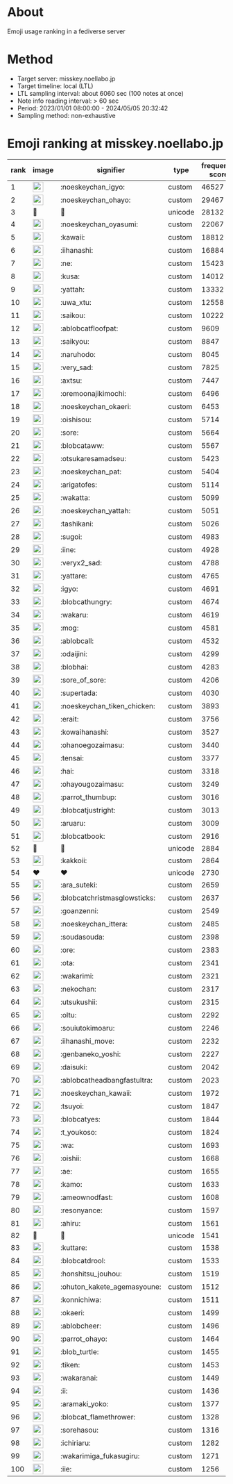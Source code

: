 # About
Emoji usage ranking in a fediverse server

# Method
- Target server: misskey.noellabo.jp
- Target timeline: local (LTL)
- LTL sampling interval: about 6060 sec (100 notes at once)
- Note info reading interval: > 60 sec
- Period: 2023/01/01 08:00:00 - 2024/05/05 20:32:42 
- Sampling method: non-exhaustive

# Emoji ranking at misskey.noellabo.jp

|rank|image|signifier|type|frequency score|
|----|----|----|----|----|
|1|<img height="24" src="https://misskey.noellabo.jp/emoji/noeskeychan_igyo.webp">|:noeskeychan_igyo:|custom|46527|
|2|<img height="24" src="https://misskey.noellabo.jp/emoji/noeskeychan_ohayo.webp">|:noeskeychan_ohayo:|custom|29467|
|3|🎉|🎉|unicode|28132|
|4|<img height="24" src="https://misskey.noellabo.jp/emoji/noeskeychan_oyasumi.webp">|:noeskeychan_oyasumi:|custom|22067|
|5|<img height="24" src="https://misskey.noellabo.jp/emoji/kawaii.webp">|:kawaii:|custom|18812|
|6|<img height="24" src="https://misskey.noellabo.jp/emoji/iihanashi.webp">|:iihanashi:|custom|16884|
|7|<img height="24" src="https://misskey.noellabo.jp/emoji/ne.webp">|:ne:|custom|15423|
|8|<img height="24" src="https://misskey.noellabo.jp/emoji/kusa.webp">|:kusa:|custom|14012|
|9|<img height="24" src="https://misskey.noellabo.jp/emoji/yattah.webp">|:yattah:|custom|13332|
|10|<img height="24" src="https://misskey.noellabo.jp/emoji/uwa_xtu.webp">|:uwa_xtu:|custom|12558|
|11|<img height="24" src="https://misskey.noellabo.jp/emoji/saikou.webp">|:saikou:|custom|10222|
|12|<img height="24" src="https://misskey.noellabo.jp/emoji/ablobcatfloofpat.webp">|:ablobcatfloofpat:|custom|9609|
|13|<img height="24" src="https://misskey.noellabo.jp/emoji/saikyou.webp">|:saikyou:|custom|8847|
|14|<img height="24" src="https://misskey.noellabo.jp/emoji/naruhodo.webp">|:naruhodo:|custom|8045|
|15|<img height="24" src="https://misskey.noellabo.jp/emoji/very_sad.webp">|:very_sad:|custom|7825|
|16|<img height="24" src="https://misskey.noellabo.jp/emoji/axtsu.webp">|:axtsu:|custom|7447|
|17|<img height="24" src="https://misskey.noellabo.jp/emoji/oremoonajikimochi.webp">|:oremoonajikimochi:|custom|6496|
|18|<img height="24" src="https://misskey.noellabo.jp/emoji/noeskeychan_okaeri.webp">|:noeskeychan_okaeri:|custom|6453|
|19|<img height="24" src="https://misskey.noellabo.jp/emoji/oishisou.webp">|:oishisou:|custom|5714|
|20|<img height="24" src="https://misskey.noellabo.jp/emoji/sore.webp">|:sore:|custom|5664|
|21|<img height="24" src="https://misskey.noellabo.jp/emoji/blobcataww.webp">|:blobcataww:|custom|5567|
|22|<img height="24" src="https://misskey.noellabo.jp/emoji/otsukaresamadseu.webp">|:otsukaresamadseu:|custom|5423|
|23|<img height="24" src="https://misskey.noellabo.jp/emoji/noeskeychan_pat.webp">|:noeskeychan_pat:|custom|5404|
|24|<img height="24" src="https://misskey.noellabo.jp/emoji/arigatofes.webp">|:arigatofes:|custom|5114|
|25|<img height="24" src="https://misskey.noellabo.jp/emoji/wakatta.webp">|:wakatta:|custom|5099|
|26|<img height="24" src="https://misskey.noellabo.jp/emoji/noeskeychan_yattah.webp">|:noeskeychan_yattah:|custom|5051|
|27|<img height="24" src="https://misskey.noellabo.jp/emoji/tashikani.webp">|:tashikani:|custom|5026|
|28|<img height="24" src="https://misskey.noellabo.jp/emoji/sugoi.webp">|:sugoi:|custom|4983|
|29|<img height="24" src="https://misskey.noellabo.jp/emoji/iine.webp">|:iine:|custom|4928|
|30|<img height="24" src="https://misskey.noellabo.jp/emoji/veryx2_sad.webp">|:veryx2_sad:|custom|4788|
|31|<img height="24" src="https://misskey.noellabo.jp/emoji/yattare.webp">|:yattare:|custom|4765|
|32|<img height="24" src="https://misskey.noellabo.jp/emoji/igyo.webp">|:igyo:|custom|4691|
|33|<img height="24" src="https://misskey.noellabo.jp/emoji/blobcathungry.webp">|:blobcathungry:|custom|4674|
|34|<img height="24" src="https://misskey.noellabo.jp/emoji/wakaru.webp">|:wakaru:|custom|4619|
|35|<img height="24" src="https://misskey.noellabo.jp/emoji/mog.webp">|:mog:|custom|4581|
|36|<img height="24" src="https://misskey.noellabo.jp/emoji/ablobcall.webp">|:ablobcall:|custom|4532|
|37|<img height="24" src="https://misskey.noellabo.jp/emoji/odaijini.webp">|:odaijini:|custom|4299|
|38|<img height="24" src="https://misskey.noellabo.jp/emoji/blobhai.webp">|:blobhai:|custom|4283|
|39|<img height="24" src="https://misskey.noellabo.jp/emoji/sore_of_sore.webp">|:sore_of_sore:|custom|4206|
|40|<img height="24" src="https://misskey.noellabo.jp/emoji/supertada.webp">|:supertada:|custom|4030|
|41|<img height="24" src="https://misskey.noellabo.jp/emoji/noeskeychan_tiken_chicken.webp">|:noeskeychan_tiken_chicken:|custom|3893|
|42|<img height="24" src="https://misskey.noellabo.jp/emoji/erait.webp">|:erait:|custom|3756|
|43|<img height="24" src="https://misskey.noellabo.jp/emoji/kowaihanashi.webp">|:kowaihanashi:|custom|3527|
|44|<img height="24" src="https://misskey.noellabo.jp/emoji/ohanoegozaimasu.webp">|:ohanoegozaimasu:|custom|3440|
|45|<img height="24" src="https://misskey.noellabo.jp/emoji/tensai.webp">|:tensai:|custom|3377|
|46|<img height="24" src="https://misskey.noellabo.jp/emoji/hai.webp">|:hai:|custom|3318|
|47|<img height="24" src="https://misskey.noellabo.jp/emoji/ohayougozaimasu.webp">|:ohayougozaimasu:|custom|3249|
|48|<img height="24" src="https://misskey.noellabo.jp/emoji/parrot_thumbup.webp">|:parrot_thumbup:|custom|3016|
|49|<img height="24" src="https://misskey.noellabo.jp/emoji/blobcatjustright.webp">|:blobcatjustright:|custom|3013|
|50|<img height="24" src="https://misskey.noellabo.jp/emoji/aruaru.webp">|:aruaru:|custom|3009|
|51|<img height="24" src="https://misskey.noellabo.jp/emoji/blobcatbook.webp">|:blobcatbook:|custom|2916|
|52|🍗|🍗|unicode|2884|
|53|<img height="24" src="https://misskey.noellabo.jp/emoji/kakkoii.webp">|:kakkoii:|custom|2864|
|54|❤|❤|unicode|2730|
|55|<img height="24" src="https://misskey.noellabo.jp/emoji/ara_suteki.webp">|:ara_suteki:|custom|2659|
|56|<img height="24" src="https://misskey.noellabo.jp/emoji/blobcatchristmasglowsticks.webp">|:blobcatchristmasglowsticks:|custom|2637|
|57|<img height="24" src="https://misskey.noellabo.jp/emoji/goanzenni.webp">|:goanzenni:|custom|2549|
|58|<img height="24" src="https://misskey.noellabo.jp/emoji/noeskeychan_ittera.webp">|:noeskeychan_ittera:|custom|2485|
|59|<img height="24" src="https://misskey.noellabo.jp/emoji/soudasouda.webp">|:soudasouda:|custom|2398|
|60|<img height="24" src="https://misskey.noellabo.jp/emoji/ore.webp">|:ore:|custom|2383|
|61|<img height="24" src="https://misskey.noellabo.jp/emoji/ota.webp">|:ota:|custom|2341|
|62|<img height="24" src="https://misskey.noellabo.jp/emoji/wakarimi.webp">|:wakarimi:|custom|2321|
|63|<img height="24" src="https://misskey.noellabo.jp/emoji/nekochan.webp">|:nekochan:|custom|2317|
|64|<img height="24" src="https://misskey.noellabo.jp/emoji/utsukushii.webp">|:utsukushii:|custom|2315|
|65|<img height="24" src="https://misskey.noellabo.jp/emoji/oltu.webp">|:oltu:|custom|2292|
|66|<img height="24" src="https://misskey.noellabo.jp/emoji/souiutokimoaru.webp">|:souiutokimoaru:|custom|2246|
|67|<img height="24" src="https://misskey.noellabo.jp/emoji/iihanashi_move.webp">|:iihanashi_move:|custom|2232|
|68|<img height="24" src="https://misskey.noellabo.jp/emoji/genbaneko_yoshi.webp">|:genbaneko_yoshi:|custom|2227|
|69|<img height="24" src="https://misskey.noellabo.jp/emoji/daisuki.webp">|:daisuki:|custom|2042|
|70|<img height="24" src="https://misskey.noellabo.jp/emoji/ablobcatheadbangfastultra.webp">|:ablobcatheadbangfastultra:|custom|2023|
|71|<img height="24" src="https://misskey.noellabo.jp/emoji/noeskeychan_kawaii.webp">|:noeskeychan_kawaii:|custom|1972|
|72|<img height="24" src="https://misskey.noellabo.jp/emoji/tsuyoi.webp">|:tsuyoi:|custom|1847|
|73|<img height="24" src="https://misskey.noellabo.jp/emoji/blobcatyes.webp">|:blobcatyes:|custom|1844|
|74|<img height="24" src="https://misskey.noellabo.jp/emoji/t_youkoso.webp">|:t_youkoso:|custom|1824|
|75|<img height="24" src="https://misskey.noellabo.jp/emoji/wa.webp">|:wa:|custom|1693|
|76|<img height="24" src="https://misskey.noellabo.jp/emoji/oishii.webp">|:oishii:|custom|1668|
|77|<img height="24" src="https://misskey.noellabo.jp/emoji/ae.webp">|:ae:|custom|1655|
|78|<img height="24" src="https://misskey.noellabo.jp/emoji/kamo.webp">|:kamo:|custom|1633|
|79|<img height="24" src="https://misskey.noellabo.jp/emoji/ameownodfast.webp">|:ameownodfast:|custom|1608|
|80|<img height="24" src="https://misskey.noellabo.jp/emoji/resonyance.webp">|:resonyance:|custom|1597|
|81|<img height="24" src="https://misskey.noellabo.jp/emoji/ahiru.webp">|:ahiru:|custom|1561|
|82|👀|👀|unicode|1541|
|83|<img height="24" src="https://misskey.noellabo.jp/emoji/kuttare.webp">|:kuttare:|custom|1538|
|84|<img height="24" src="https://misskey.noellabo.jp/emoji/blobcatdrool.webp">|:blobcatdrool:|custom|1533|
|85|<img height="24" src="https://misskey.noellabo.jp/emoji/honshitsu_jouhou.webp">|:honshitsu_jouhou:|custom|1519|
|86|<img height="24" src="https://misskey.noellabo.jp/emoji/ohuton_kakete_agemasyoune.webp">|:ohuton_kakete_agemasyoune:|custom|1512|
|87|<img height="24" src="https://misskey.noellabo.jp/emoji/konnichiwa.webp">|:konnichiwa:|custom|1511|
|88|<img height="24" src="https://misskey.noellabo.jp/emoji/okaeri.webp">|:okaeri:|custom|1499|
|89|<img height="24" src="https://misskey.noellabo.jp/emoji/ablobcheer.webp">|:ablobcheer:|custom|1496|
|90|<img height="24" src="https://misskey.noellabo.jp/emoji/parrot_ohayo.webp">|:parrot_ohayo:|custom|1464|
|91|<img height="24" src="https://misskey.noellabo.jp/emoji/blob_turtle.webp">|:blob_turtle:|custom|1455|
|92|<img height="24" src="https://misskey.noellabo.jp/emoji/tiken.webp">|:tiken:|custom|1453|
|93|<img height="24" src="https://misskey.noellabo.jp/emoji/wakaranai.webp">|:wakaranai:|custom|1449|
|94|<img height="24" src="https://misskey.noellabo.jp/emoji/ii.webp">|:ii:|custom|1436|
|95|<img height="24" src="https://misskey.noellabo.jp/emoji/aramaki_yoko.webp">|:aramaki_yoko:|custom|1377|
|96|<img height="24" src="https://misskey.noellabo.jp/emoji/blobcat_flamethrower.webp">|:blobcat_flamethrower:|custom|1328|
|97|<img height="24" src="https://misskey.noellabo.jp/emoji/sorehasou.webp">|:sorehasou:|custom|1316|
|98|<img height="24" src="https://misskey.noellabo.jp/emoji/ichiriaru.webp">|:ichiriaru:|custom|1282|
|99|<img height="24" src="https://misskey.noellabo.jp/emoji/wakarimiga_fukasugiru.webp">|:wakarimiga_fukasugiru:|custom|1271|
|100|<img height="24" src="https://misskey.noellabo.jp/emoji/iie.webp">|:iie:|custom|1256|
